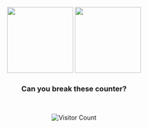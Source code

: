 <div align="center">

<br/>
<img height="150px" src="https://github-readme-stats.vercel.app/api/top-langs/?username=TopETH&layout=compact&theme=dracula&private=true">
<img height="150px" src="https://github-readme-stats.vercel.app/api?username=star-software-engineering-svc&show_icons=true&theme=dracula&count_private=true&private=true">
<br/>

### Can you break these counter?

<br />

![Visitor Count](https://profile-counter.glitch.me/TopETH/count.svg)

</div>
